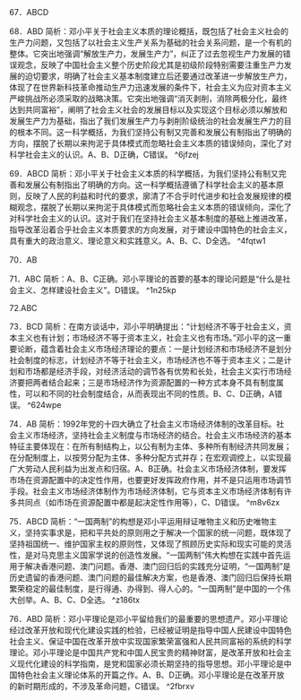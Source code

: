 67．ABCD

68．ABD
简析：邓小平关于社会主义本质的理论概括，既包括了社会主义社会的生产力问题，又包括了以社会主义生产关系为基础的社会关系问题，是一个有机的整体。它突出地强调“解放生产力，发展生产力”，纠正了过去忽视生产力发展的错误观念，反映了中国社会主义整个历史阶段尤其是初级阶段特别需要注重生产力发展的迫切要求，明确了社会主义基本制度建立后还要通过改革进一步解放生产力，体现了在世界新科技革命推动生产力迅速发展的条件下，社会主义为应对资本主义严峻挑战所必须采取的战略决策。它突出地强调“消灭剥削，消除两极分化，最终达到共同富裕”，阐明了社会主义社会的发展目标以及实现这个目标必须以解放和发展生产力为基础，指出了我们发展生产力与剥削阶级统治的社会发展生产力的目的根本不同。这一科学概括，为我们坚持公有制又完善和发展公有制指出了明确的方向，摆脱了长期以来拘泥于具体模式而忽略社会主义本质的错误倾向，深化了对科学社会主义的认识。A、B、D正确，C错误。 ^6jfzej

69．ABCD
简析：邓小平关于社会主义本质的科学概括，为我们坚持公有制又完善和发展公有制指出了明确的方向。这一科学概括遵循了科学社会主义的基本原则，反映了人民的利益和时代的要求，廓清了不合乎时代进步和社会发展规律的模糊观念，摆脱了长期以来拘泥于具体模式而忽略社会主义本质的错误倾向，深化了对科学社会主义的认识。这对于我们在坚持社会主义基本制度的基础上推进改革，指导改革沿着合乎社会主义本质要求的方向发展，对于建设中国特色的社会主义，具有重大的政治意义、理论意义和实践意义。A、B、C、D全选。 ^4fqtw1

70．AB

71．ABC
简析：A、B、C正确。邓小平理论的首要的基本的理论问题是“什么是社会主义、怎样建设社会主义”。D错误。 ^1n25kp

72.ABC

73．BCD
简析：在南方谈话中，邓小平明确提出：“计划经济不等于社会主义，资本主义也有计划；市场经济不等于资本主义，社会主义也有市场。”邓小平的这一重要论断，蕴含着社会主义市场经济理论的要点：一是计划经济和市场经济不是划分社会制度的标志，计划经济不等于社会主义，市场经济也不等于资本主义；二是计划和市场都是经济手段，对经济活动的调节各有优势和长处，社会主义实行市场经济要把两者结合起来；三是市场经济作为资源配置的一种方式本身不具有制度属性，可以和不同的社会制度结合，从而表现出不同的性质。B、C、D正确，A错误。 ^624wpe

74．AB
简析：1992年党的十四大确立了社会主义市场经济体制的改革目标。社会主义市场经济，坚持社会主义制度与市场经济的结合。社会主义市场经济的基本特征主要体现在：在所有制结构上，以公有制为主体、多种所有制经济共同发展；在分配制度上，以按劳分配为主体、多种分配方式并存；在宏观调控上，以实现最广大劳动人民利益为出发点和归宿。A、B正确。社会主义市场经济体制，要发挥市场在资源配置中的决定性作用，也要更好发挥政府作用，并不是只运用市场调节手段。社会主义市场经济体制作为市场经济体制，它与资本主义市场经济体制有许多共同点（如市场在资源配置中都是起决定性作用等），C、D错误。 ^m8v6zx

75．ABCD
简析：“一国两制”的构想是邓小平运用辩证唯物主义和历史唯物主义，坚持实事求是，把和平共处的原则用之于解决一个国家的统一问题，既体现了坚持祖国统一、维护国家主权的原则性，又体现了照顾历史实际和现实可能的灵活性，是对马克思主义国家学说的创造性发展。“一国两制”伟大构想在实践中首先运用于解决香港问题、澳门问题。香港、澳门回归后的实践充分证明，“一国两制”是历史遗留的香港问题、澳门问题的最佳解决方案，也是香港、澳门回归后保持长期繁荣稳定的最佳制度，是行得通、办得到、得人心的。“一国两制”是中国的一个伟大创举。A、B、C、D全选。 ^z186tx

76．ABD
简析：邓小平理论是邓小平留给我们的最重要的思想遗产。邓小平理论经过改革开放和现代化建设实践的检验，已经被证明是指导中国人民建设中国特色社会主义、保证中国在改革开放中实现国家繁荣富强和人民共同富裕的系统的科学理论。邓小平理论是中国共产党和中国人民宝贵的精神财富，是改革开放和社会主义现代化建设的科学指南，是党和国家必须长期坚持的指导思想。邓小平理论是中国特色社会主义理论体系的开篇之作。A、B、D正确。邓小平理论是在改革开放的新时期形成的，不涉及革命问题，C错误。 ^2fbrxv